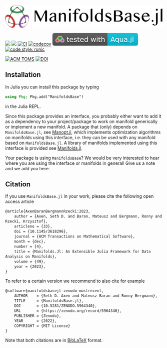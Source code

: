 <div align="center">
    <picture>
        <source media="(prefers-color-scheme: dark)" srcset="https://github.com/JuliaManifolds/ManifoldsBase.jl/raw/master/docs/src/assets/logo-text-readme-dark.png">
      <img alt="ManifoldsBase.jl logo with text on the side" src="https://github.com/JuliaManifolds/ManifoldsBase.jl/raw/master/docs/src/assets/logo-text-readme.png">
    </picture>
</div>

[![](https://img.shields.io/badge/docs-stable-blue.svg)](https://juliamanifolds.github.io/ManifoldsBase.jl/stable/)
[![](https://img.shields.io/badge/docs-dev-blue.svg)](https://juliamanifolds.github.io/ManifoldsBase.jl/dev/)
[![CI](https://github.com/JuliaManifolds/ManifoldsBase.jl/workflows/CI/badge.svg)](https://github.com/JuliaManifolds/ManifoldsBase.jl/actions?query=workflow%3ACI+branch%3Amaster)
[![codecov](https://codecov.io/gh/JuliaManifolds/ManifoldsBase.jl/graph/badge.svg?token=bQsBUU9knE)](https://codecov.io/gh/JuliaManifolds/ManifoldsBase.jl)
[![Aqua QA](https://raw.githubusercontent.com/JuliaTesting/Aqua.jl/master/badge.svg)](https://github.com/JuliaTesting/Aqua.jl)
[![code style: runic](https://img.shields.io/badge/code_style-%E1%9A%B1%E1%9A%A2%E1%9A%BE%E1%9B%81%E1%9A%B2-black)](https://github.com/fredrikekre/Runic.jl)

[![ACM TOMS](https://img.shields.io/badge/ACM%20TOMS-10.1145%2F3618296-blue.svg)](http://doi.org/10.1145/3618296)
[![DOI](https://zenodo.org/badge/DOI/10.5281/zenodo.5964340.svg)](https://doi.org/10.5281/zenodo.5964340)

## Installation

In Julia you can install this package by typing

```julia
using Pkg; Pkg.add("ManifoldsBase")
```

in the Julia REPL.

Since this package provides an interface, you probably either want to add it as a dependency to your project/package to work on manifold generically or implement a new manifold.
A package that (only) depends on `ManifoldsBase.jl`, see [Manopt.jl](https://manoptjl.org/stable/), which implements optimization algorithms on manifolds using this interface, i.e. they can be used with any manifold based on `ManifoldsBase.jl`. A library of manifolds implemented using this interface is provided see [Manifolds.jl](https://juliamanifolds.github.io/Manifolds.jl/stable/).

Your package is using `ManifoldsBase`?
We would be very interested to hear where you are using the interface or manifolds in general! Give us a note and we add you here.

## Citation

If you use `ManifoldsBase.jl` in your work, please cite the following open access article

```biblatex
@article{AxenBaranBergmannRzecki:2023,
    author = {Axen, Seth D. and Baran, Mateusz and Bergmann, Ronny and Rzecki, Krzysztof},
    articleno = {33},
    doi = {10.1145/3618296},
    journal = {ACM Transactions on Mathematical Software},
    month = {dec},
    number = {4},
    title = {Manifolds.Jl: An Extensible Julia Framework for Data Analysis on Manifolds},
    volume = {49},
    year = {2023},
}
```


To refer to a certain version we recommend to also cite for example

```biblatex
@software{manifoldsbasejl-zenodo-mostrecent,
    AUTHOR    = {Seth D. Axen and Mateusz Baran and Ronny Bergmann},
    TITLE     = {ManifoldsBase.jl},
    DOI       = {10.5281/ZENODO.5964340},
    URL       = {https://zenodo.org/record/5964340},
    PUBLISHER = {Zenodo},
    YEAR      = {2022},
    COPYRIGHT = {MIT License}
}
```

Note that both citations are in [BibLaTeX](https://ctan.org/pkg/biblatex) format.
